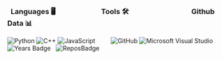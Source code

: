 ### &nbsp; Languages 🖥 &nbsp; &nbsp; &nbsp; &nbsp; &nbsp; &nbsp; &nbsp; &nbsp; &nbsp; &nbsp; &nbsp; &nbsp; &nbsp; Tools 🛠️ &nbsp; &nbsp; &nbsp; &nbsp; &nbsp; &nbsp; &nbsp; &nbsp; &nbsp; &nbsp; &nbsp; &nbsp; &nbsp; &nbsp; &nbsp; &nbsp; &nbsp; &nbsp; Github Data 📊
![Python](https://img.shields.io/badge/-Python-000000?style=flat&logo=python) ![C++](https://img.shields.io/badge/-C++-000000?style=flat&logo=c%2B%2b) ![JavaScript](https://img.shields.io/badge/-JavaScript-000000?style=flat&logo=javascript) &nbsp; &nbsp; &nbsp; &nbsp; ![GitHub](https://img.shields.io/badge/-GitHub-000000?style=flat&logo=github&logoColor=FFFFFF) ![Microsoft Visual Studio](https://img.shields.io/badge/-Microsoft%20Visual%20Studio-000000?style=flat&logo=visual-studio&logoColor=007acc) &nbsp; &nbsp; &nbsp; &nbsp; ![Years Badge](https://badges.pufler.dev/years/Max-Rodriguez) &nbsp; ![ReposBadge](https://badges.pufler.dev/repos/Max-Rodriguez)
